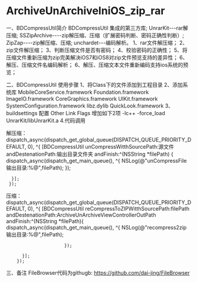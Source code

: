 # ArchiveUnArchiveIniOS_zip_rar

一、BDCompressUtil简介
BDCompressUtil 集成的第三方库;
UnrarKit---rar解压缩;
SSZipArchive----zip解压缩、压缩（扩展密码判断、密码正确性判断）;
ZipZap----zip解压缩、压缩;
unchardet---编码解析。
1、rar文件解压缩；
2、zip文件解压缩；
3、判断压缩文件是否有密码；
4、校验密码的正确性；
5、将压缩文件重新压缩为zip完美解决iOS7和iOS8对zip文件预览支持的差异性；
6、解压、压缩文件名编码解析；
6、解压、压缩文本文件重新编码支持ios系统的预览；

二、BDCompressUtil 使用步骤
1、将Class下的文件添加到工程目录
2、添加系统库
   MobileCoreService.framework
   Foundation.framework
   ImageIO.framework
   CoreGraphics.framework
   UIKit.framework
   SystemConfiguration.framework
   libz.dylib
   QuickLook.framework
3、buildsettings 配置
   Other Link Flags 增加如下2项
   -lc++
   -force_load UnrarKit/libUnrarKit.a
4.代码调用

  解压缩：
       dispatch_async(dispatch_get_global_queue(DISPATCH_QUEUE_PRIORITY_DEFAULT, 0), ^{
       [BDCompressUtil unCompressWitthSourcePath:源文件 andDestenationPath:输出目录文件夹 andFinish:^(NSString *filePath) {
         dispatch_async(dispatch_get_main_queue(), ^{
            NSLog(@"unCompressFile 输出目录:%@",filePath);
          });

      }];
     });

 压缩：
       dispatch_async(dispatch_get_global_queue(DISPATCH_QUEUE_PRIORITY_DEFAULT, 0), ^{
         [BDCompressUtil reCompressToZIPWitthSourcePath:filePath
            andDestenationPath:ArchiveUnArchiveViewControllerOutPath
                     andFinish:^(NSString *filePath){
                   dispatch_async(dispatch_get_main_queue(), ^{
                      NSLog(@"recompress2zip 输出目录:%@",filePath);

                          });

          }];
        });
三、备注
FileBrowser代码为githugb:  https://github.com/dai-jing/FileBrowser


